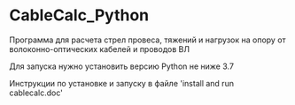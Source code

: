 # CableCalc_Python
Программа для расчета стрел провеса, тяжений и нагрузок на опору от волоконно-оптических кабелей и проводов ВЛ

Для запуска нужно установить версию Python не ниже 3.7  

Инструкции по установке и запуску в файле 'install and run cablecalc.doc'


